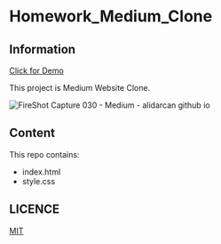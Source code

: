 # Homework_Medium_Clone

## Information

[Click for Demo](https://alidarcan.github.io/Homework_Medium_Clone/)  

This project is Medium Website Clone.  

![FireShot Capture 030 - Medium - alidarcan github io](https://user-images.githubusercontent.com/99339675/173419968-3cd274df-4ed8-49b5-b9d2-ff9be1a711d8.png)

## Content
This repo contains:
* index.html
* style.css

## LICENCE
[MIT](https://choosealicense.com/licenses/mit/)
